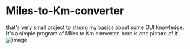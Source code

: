 # Miles-to-Km-converter
that's very small project to strong my basics about some GUI knowledge. It's a simple program of Miles to Km converter.
here is one picture of it.
![image](https://github.com/subhrajyotisaha007/Miles-to-Km-converter/assets/75173603/a6184f59-7409-48ad-bd62-b0926ea99eee)

